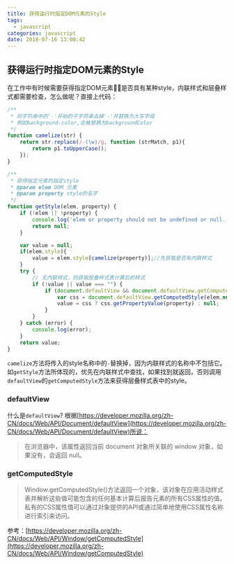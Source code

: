 ```yaml
---
title: 获得运行时指定DOM元素的Style
tags:
  - javascript
categories: javascript
date: 2018-07-16 13:08:42
---
```



## 获得运行时指定DOM元素的Style

在工作中有时候需要获得指定DOM元素是否具有某种style，内联样式和层叠样式都需要检查，怎么做呢？直接上代码：

```javascript
/**
 * 将字符串中的'-'开始的子字符串去掉'-'并替换为大写字母
 * 例如background-color,会被替换为backgroundColor
 */
function camelize(str) {
    return str.replace(/-(\w)/g, function (strMatch, p1){
        return p1.toUpperCase();
    });
}

/**
 * 获得指定元素的指定style
 * @param elem DOM 元素
 * @param property style的名字
 */
function getStyle(elem, property) {
    if (!elem || !property) {
        console.log('elem or property should not be undefined or null.');
        return null;
    }

    var value = null;
    if(elem.style){
        value = elem.style[camelize(property)];//先获取是否有内联样式
    }
    try {
        // 无内联样式，则获取层叠样式表计算后的样式
        if (!value || value === "") {
            if (document.defaultView && document.defaultView.getComputedStyle) {
                var css = document.defaultView.getComputedStyle(elem,null);
                value = css ? css.getPropertyValue(property) : null;
            }
        }
    } catch (error) {
        console.log(error);
    }
    return value;
}
```

`camelize`方法将传入的style名称中的`-`替换掉，因为内联样式的名称中不包括它。如`getStyle`方法所体现的，优先在内联样式中查找，如果找到就返回，否则调用`defaultView`的`getComputedStyle`方法来获得层叠样式表中的style。

### defaultView 

什么是`defaultView`? 根据[https://developer.mozilla.org/zh-CN/docs/Web/API/Document/defaultView](https://developer.mozilla.org/zh-CN/docs/Web/API/Document/defaultView)所说：

> 在浏览器中，该属性返回当前 document 对象所关联的 window 对象，如果没有，会返回 null。

### getComputedStyle

> Window.getComputedStyle()方法返回一个对象，该对象在应用活动样式表并解析这些值可能包含的任何基本计算后报告元素的所有CSS属性的值。 私有的CSS属性值可以通过对象提供的API或通过简单地使用CSS属性名称进行索引来访问。

参考：[https://developer.mozilla.org/zh-CN/docs/Web/API/Window/getComputedStyle](https://developer.mozilla.org/zh-CN/docs/Web/API/Window/getComputedStyle)